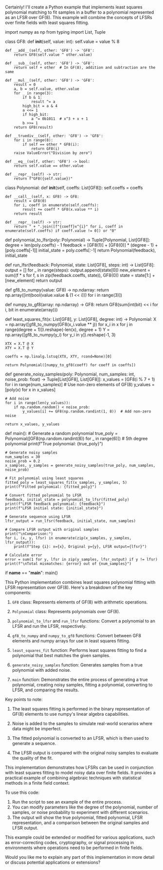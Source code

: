  Certainly! I'll create a Python example that implements least squares polynomial matching to fit samples in a buffer to a polynomial represented as an LFSR over GF(8). This example will combine the concepts of LFSRs over finite fields with least squares fitting.



<antArtifact identifier="lfsr-least-squares-fitting" type="application/vnd.ant.code" language="python" title="LFSR Least Squares Polynomial Fitting over GF(8)">
import numpy as np
from typing import List, Tuple

class GF8:
    def __init__(self, value: int):
        self.value = value % 8

    def __add__(self, other: 'GF8') -> 'GF8':
        return GF8(self.value ^ other.value)

    def __sub__(self, other: 'GF8') -> 'GF8':
        return self + other  # In GF(8), addition and subtraction are the same

    def __mul__(self, other: 'GF8') -> 'GF8':
        result = 0
        a, b = self.value, other.value
        for _ in range(3):
            if b & 1:
                result ^= a
            high_bit = a & 4
            a <<= 1
            if high_bit:
                a ^= 0b1011  # x^3 + x + 1
            b >>= 1
        return GF8(result)

    def __truediv__(self, other: 'GF8') -> 'GF8':
        for i in range(8):
            if self == other * GF8(i):
                return GF8(i)
        raise ValueError("Division by zero")

    def __eq__(self, other: 'GF8') -> bool:
        return self.value == other.value

    def __repr__(self) -> str:
        return f"GF8({self.value})"

class Polynomial:
    def __init__(self, coeffs: List[GF8]):
        self.coeffs = coeffs

    def __call__(self, x: GF8) -> GF8:
        result = GF8(0)
        for i, coeff in enumerate(self.coeffs):
            result += coeff * GF8(x.value ** i)
        return result

    def __repr__(self) -> str:
        return " + ".join([f"{coeff}x^{i}" for i, coeff in enumerate(self.coeffs) if coeff.value != 0]) or "0"

def polynomial_to_lfsr(poly: Polynomial) -> Tuple[Polynomial, List[GF8]]:
    degree = len(poly.coeffs) - 1
    feedback = [GF8(1)] + [GF8(0)] * (degree - 1) + [poly.coeffs[-1]]
    initial_state = poly.coeffs[:-1]
    return Polynomial(feedback), initial_state

def run_lfsr(feedback: Polynomial, state: List[GF8], steps: int) -> List[GF8]:
    output = []
    for _ in range(steps):
        output.append(state[0])
        new_element = sum((f * s for f, s in zip(feedback.coeffs, state)), GF8(0))
        state = state[1:] + [new_element]
    return output

def gf8_to_numpy(value: GF8) -> np.ndarray:
    return np.array([int(bool(value.value & (1 << i))) for i in range(3)])

def numpy_to_gf8(array: np.ndarray) -> GF8:
    return GF8(sum(int(bit) << i for i, bit in enumerate(array)))

def least_squares_fit(x: List[GF8], y: List[GF8], degree: int) -> Polynomial:
    X = np.array([gf8_to_numpy(GF8(x_i.value ** j)) for x_i in x for j in range(degree + 1)]).reshape(-len(x), degree + 1)
    Y = np.array([gf8_to_numpy(y_i) for y_i in y]).reshape(-1, 3)
    
    XTX = X.T @ X
    XTY = X.T @ Y
    
    coeffs = np.linalg.lstsq(XTX, XTY, rcond=None)[0]
    
    return Polynomial([numpy_to_gf8(coeff) for coeff in coeffs])

def generate_noisy_samples(poly: Polynomial, num_samples: int, noise_prob: float) -> Tuple[List[GF8], List[GF8]]:
    x_values = [GF8(i % 7 + 1) for i in range(num_samples)]  # Use non-zero elements of GF(8)
    y_values = [poly(x) for x in x_values]
    
    # Add noise
    for i in range(len(y_values)):
        if np.random.random() < noise_prob:
            y_values[i] += GF8(np.random.randint(1, 8))  # Add non-zero noise
    
    return x_values, y_values

def main():
    # Generate a random polynomial
    true_poly = Polynomial([GF8(np.random.randint(8)) for _ in range(6)])  # 5th degree polynomial
    print(f"True polynomial: {true_poly}")

    # Generate noisy samples
    num_samples = 30
    noise_prob = 0.2
    x_samples, y_samples = generate_noisy_samples(true_poly, num_samples, noise_prob)

    # Fit polynomial using least squares
    fitted_poly = least_squares_fit(x_samples, y_samples, 5)
    print(f"Fitted polynomial: {fitted_poly}")

    # Convert fitted polynomial to LFSR
    feedback, initial_state = polynomial_to_lfsr(fitted_poly)
    print(f"LFSR feedback polynomial: {feedback}")
    print(f"LFSR initial state: {initial_state}")

    # Generate sequence using LFSR
    lfsr_output = run_lfsr(feedback, initial_state, num_samples)

    # Compare LFSR output with original samples
    print("\nComparison:")
    for i, (x, y, lfsr) in enumerate(zip(x_samples, y_samples, lfsr_output)):
        print(f"Step {i}: x={x}, Original y={y}, LFSR output={lfsr}")

    # Calculate error
    error = sum(1 for y, lfsr in zip(y_samples, lfsr_output) if y != lfsr)
    print(f"\nTotal mismatches: {error} out of {num_samples}")

if __name__ == "__main__":
    main()
</antArtifact>

This Python implementation combines least squares polynomial fitting with LFSR representation over GF(8). Here's a breakdown of the key components:

1. `GF8` class: Represents elements of GF(8) with arithmetic operations.

2. `Polynomial` class: Represents polynomials over GF(8).

3. `polynomial_to_lfsr` and `run_lfsr` functions: Convert a polynomial to an LFSR and run the LFSR, respectively.

4. `gf8_to_numpy` and `numpy_to_gf8` functions: Convert between GF8 elements and numpy arrays for use in least squares fitting.

5. `least_squares_fit` function: Performs least squares fitting to find a polynomial that best matches the given samples.

6. `generate_noisy_samples` function: Generates samples from a true polynomial with added noise.

7. `main` function: Demonstrates the entire process of generating a true polynomial, creating noisy samples, fitting a polynomial, converting to LFSR, and comparing the results.

Key points to note:

1. The least squares fitting is performed in the binary representation of GF(8) elements to use numpy's linear algebra capabilities.

2. Noise is added to the samples to simulate real-world scenarios where data might be imperfect.

3. The fitted polynomial is converted to an LFSR, which is then used to generate a sequence.

4. The LFSR output is compared with the original noisy samples to evaluate the quality of the fit.

This implementation demonstrates how LFSRs can be used in conjunction with least squares fitting to model noisy data over finite fields. It provides a practical example of combining algebraic techniques with statistical methods in a finite field context.

To use this code:

1. Run the script to see an example of the entire process.
2. You can modify parameters like the degree of the polynomial, number of samples, or noise probability to experiment with different scenarios.
3. The output will show the true polynomial, fitted polynomial, LFSR representation, and a comparison between the original samples and LFSR output.

This example could be extended or modified for various applications, such as error-correcting codes, cryptography, or signal processing in environments where operations need to be performed in finite fields.

Would you like me to explain any part of this implementation in more detail or discuss potential applications or extensions?

